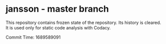 # jansson - master branch

This repository contains frozen state of the repository.
Its history is cleared. It is used only for static code
analysis with Codacy.

Commit Time: 1689589091